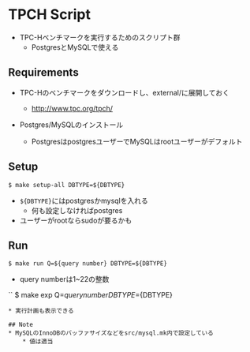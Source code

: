 # TPCH Script
* TPC-Hベンチマークを実行するためのスクリプト群
    * PostgresとMySQLで使える

## Requirements
* TPC-Hのベンチマークをダウンロードし、external/に展開しておく
    * http://www.tpc.org/tpch/

* Postgres/MySQLのインストール
     * PostgresはpostgresユーザーでMySQLはrootユーザーがデフォルト

## Setup
```
$ make setup-all DBTYPE=${DBTYPE}
```
* `${DBTYPE}`にはpostgresかmysqlを入れる
    * 何も設定しなければpostgres
* ユーザーがrootならsudoが要るかも

## Run
```
$ make run Q=${query number} DBTYPE=${DBTYPE}
```
* query numberは1~22の整数

``
$ make exp Q=${query number} DBTYPE=${DBTYPE}
```
* 実行計画も表示できる

## Note
* MySQLのInnoDBのバッファサイズなどをsrc/mysql.mk内で設定している
    * 値は適当
